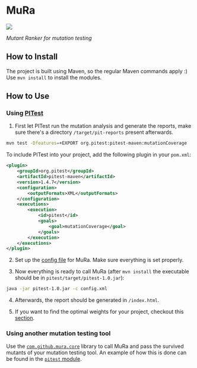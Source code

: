 # MuRa
[![](https://github.com/ZhongXiLu/MuRa/workflows/Maven%20CI/badge.svg)](https://github.com/ZhongXiLu/MuRa/actions?query=workflow%3A%22Maven+CI%22)

*Mutant Ranker for mutation testing*

## How to Install

The project is built using Maven, so the regular Maven commands apply :)
Use `mvn install` to install the modules.

## How to Use

### Using [PITest](http://pitest.org/)

1. First let PITest run the mutation analysis and generate the reports,
make sure there's a directory `/target/pit-reports` present afterwards.
```bash
mvn test -Dfeatures=+EXPORT org.pitest:pitest-maven:mutationCoverage
```
To include PITest into your project, add the following plugin in your `pom.xml`:
```xml
<plugin>
    <groupId>org.pitest</groupId>
    <artifactId>pitest-maven</artifactId>
    <version>1.4.7</version>
    <configuration>
        <outputFormats>XML</outputFormats>
    </configuration>
    <executions>
        <execution>
            <id>pitest</id>
            <goals>
                <goal>mutationCoverage</goal>
            </goals>
        </execution>
    </executions>
</plugin>
```

2. Set up the [config file](https://github.com/ZhongXiLu/MuRa/blob/master/config.xml) for MuRa. Make sure everything is set properly.

3. Now everything is ready to call MuRa (after `mvn install` the executable should be in `pitest/target/pitest-1.0.jar`):
```bash
java -jar pitest-1.0.jar -c config.xml
```

4. Afterwards, the report should be generated in `/index.html`.

5. If you want to find the optimal weights for your project, checkout this [section](https://github.com/ZhongXiLu/MuRa/blob/master/study/README.md).

### Using another mutation testing tool

Use the [`com.github.mura.core`](https://github.com/ZhongXiLu/MuRa/packages/222792) library to call MuRa and pass the survived mutants of your mutation testing tool. An example of how this is done can be found in the [`pitest` module](https://github.com/ZhongXiLu/MuRa/blob/master/pitest/src/main/java/pitest/PITest.java).

